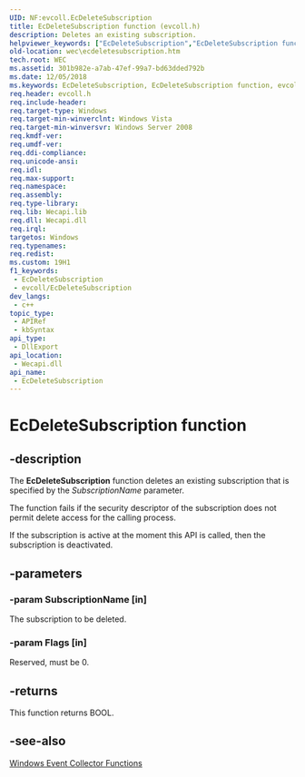 ```yaml
---
UID: NF:evcoll.EcDeleteSubscription
title: EcDeleteSubscription function (evcoll.h)
description: Deletes an existing subscription.
helpviewer_keywords: ["EcDeleteSubscription","EcDeleteSubscription function","evcoll/EcDeleteSubscription","wec.ecdeletesubscription","wes.ecdeletesubscription"]
old-location: wec\ecdeletesubscription.htm
tech.root: WEC
ms.assetid: 301b982e-a7ab-47ef-99a7-bd63dded792b
ms.date: 12/05/2018
ms.keywords: EcDeleteSubscription, EcDeleteSubscription function, evcoll/EcDeleteSubscription, wec.ecdeletesubscription, wes.ecdeletesubscription
req.header: evcoll.h
req.include-header: 
req.target-type: Windows
req.target-min-winverclnt: Windows Vista
req.target-min-winversvr: Windows Server 2008
req.kmdf-ver: 
req.umdf-ver: 
req.ddi-compliance: 
req.unicode-ansi: 
req.idl: 
req.max-support: 
req.namespace: 
req.assembly: 
req.type-library: 
req.lib: Wecapi.lib
req.dll: Wecapi.dll
req.irql: 
targetos: Windows
req.typenames: 
req.redist: 
ms.custom: 19H1
f1_keywords:
 - EcDeleteSubscription
 - evcoll/EcDeleteSubscription
dev_langs:
 - c++
topic_type:
 - APIRef
 - kbSyntax
api_type:
 - DllExport
api_location:
 - Wecapi.dll
api_name:
 - EcDeleteSubscription
---
```


# EcDeleteSubscription function


## -description

The <b>EcDeleteSubscription</b> function deletes  an existing subscription that is specified by the <i>SubscriptionName</i> parameter. 

The function fails if the security descriptor of the subscription does not permit delete access for the calling process. 

If the subscription is active at the moment this API is called, then the subscription is deactivated.

## -parameters

### -param SubscriptionName [in]

The subscription to be deleted.

### -param Flags [in]

Reserved, must be 0.

## -returns

This function returns BOOL.

## -see-also

<a href="https://docs.microsoft.com/windows/desktop/WEC/windows-event-collector-functions">Windows Event Collector Functions</a>

